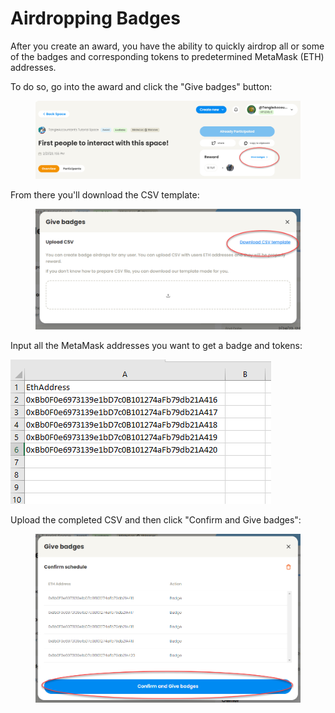 # Airdropping Badges

After you create an award, you have the ability to quickly airdrop all or some of the badges and corresponding tokens to predetermined MetaMask (ETH) addresses.

To do so, go into the award and click the "Give badges" button:

<figure><img src="../../.gitbook/assets/image (4).png" alt=""><figcaption></figcaption></figure>

From there you'll download the CSV template:

<figure><img src="../../.gitbook/assets/image (38).png" alt=""><figcaption></figcaption></figure>

Input all the MetaMask addresses you want to get a badge and tokens:

![](<../../.gitbook/assets/image (42).png>)

Upload the completed CSV and then click "Confirm and Give badges":

<figure><img src="../../.gitbook/assets/image (1).png" alt=""><figcaption></figcaption></figure>
